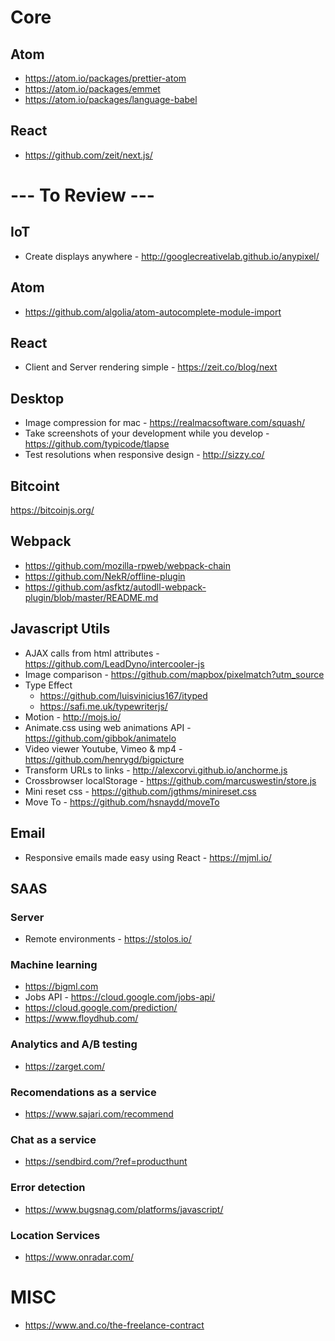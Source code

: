 # Core

## Atom
  - https://atom.io/packages/prettier-atom
  - https://atom.io/packages/emmet
  - https://atom.io/packages/language-babel

## React
  - https://github.com/zeit/next.js/


<hl>

# --- To Review ---

## IoT
  - Create displays anywhere - http://googlecreativelab.github.io/anypixel/
  
## Atom

  - https://github.com/algolia/atom-autocomplete-module-import

## React
  - Client and Server rendering simple - https://zeit.co/blog/next

## Desktop

  - Image compression for mac - https://realmacsoftware.com/squash/
  - Take screenshots of your development while you develop - https://github.com/typicode/tlapse
  - Test resolutions when responsive design - http://sizzy.co/
  
## Bitcoint

  https://bitcoinjs.org/

## Webpack
  - https://github.com/mozilla-rpweb/webpack-chain
  - https://github.com/NekR/offline-plugin
  - https://github.com/asfktz/autodll-webpack-plugin/blob/master/README.md

## Javascript Utils

  - AJAX calls from html attributes - https://github.com/LeadDyno/intercooler-js
  - Image comparison - https://github.com/mapbox/pixelmatch?utm_source
  - Type Effect 
    - https://github.com/luisvinicius167/ityped
    - https://safi.me.uk/typewriterjs/
  - Motion - http://mojs.io/
  - Animate.css using web animations API - https://github.com/gibbok/animatelo
  - Video viewer Youtube, Vimeo & mp4 - https://github.com/henrygd/bigpicture
  - Transform URLs to links - http://alexcorvi.github.io/anchorme.js
  - Crossbrowser localStorage - https://github.com/marcuswestin/store.js
  - Mini reset css - https://github.com/jgthms/minireset.css
  - Move To - https://github.com/hsnaydd/moveTo
  
## Email
  - Responsive emails made easy using React - https://mjml.io/

## SAAS

  ### Server

  - Remote environments - https://stolos.io/

  ### Machine learning
  - https://bigml.com
  - Jobs API - https://cloud.google.com/jobs-api/
  - https://cloud.google.com/prediction/
  - https://www.floydhub.com/

  ### Analytics and A/B testing

  - https://zarget.com/

  ### Recomendations as a service

  - https://www.sajari.com/recommend
  
  ### Chat as a service
  - https://sendbird.com/?ref=producthunt
  
  ### Error detection
  
  - https://www.bugsnag.com/platforms/javascript/
  
  ### Location Services
  
  - https://www.onradar.com/
  

# MISC
  - https://www.and.co/the-freelance-contract
  
